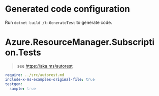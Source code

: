 # Generated code configuration

Run `dotnet build /t:GenerateTest` to generate code.

# Azure.ResourceManager.Subscription.Tests

> see https://aka.ms/autorest
``` yaml
require: ../src/autorest.md
include-x-ms-examples-original-file: true
testgen:
  sample: true
```